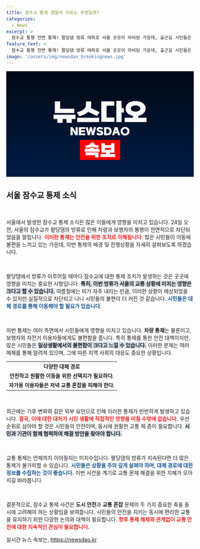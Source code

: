 ```yaml
---
title: 잠수교 통제 경찰의 이유는 무엇일까?
categories:
  - News
excerpt: >
  잠수교 통행 전면 통제! 팔당댐 방류 여파로 서울 곳곳이 마비된 가운데, 출근길 시민들은 피할 수 없는 혼잡에 직면했다. 상황을 긴급 점검해보자!
feature_text: >
  잠수교 통행 전면 통제! 팔당댐 방류 여파로 서울 곳곳이 마비된 가운데, 출근길 시민들은 피할 수 없는 혼잡에 직면했다. 상황을 긴급 점검해보자!
image: '/assets/img/newsdao_breakingnews.jpg'
---
```


<p><img src="/assets/img/newsdao_breakingnews.jpg" alt="pcversion 속보" /></p>

<h2 data-ke-size="size26">서울 잠수교 통제 소식</h2>

<p data-ke-size="size16">&nbsp;</p>

<p>서울에서 발생한 잠수교 통제 소식은 많은 이들에게 영향을 미치고 있습니다. 24일 오전, 서울의 잠수교가 팔당댐의 방류로 인해 차량과 보행자의 통행이 전면적으로 차단되었음을 알립니다. <b><span style="color: #ee2323;">이러한 통제는 안전을 위한 조치로 이해됩니다.</span></b> 많은 시민들이 이동에 불편을 느끼고 있는 가운데, 이번 통제의 배경 및 진행상황을 자세히 살펴보도록 하겠습니다.</p>

<p data-ke-size="size16">&nbsp;</p>

<p>팔당댐에서 방류가 이루어질 때마다 잠수교에 대한 통제 조치가 발생하는 것은 곳곳에 영향을 미치는 중요한 사항입니다. <b><span style="background-color: #21538527;">특히, 이번 방류가 서울의 교통 상황에 미치는 영향은 크다고 할 수 있습니다.</span></b> 여름철에는 비가 자주 내리는 만큼, 이러한 상황이 예상되었을 수 있지만 실질적으로 차단되고 나니 시민들의 불편이 더 커진 것 같습니다. <b><span style="color: #1a5490;">시민들은 대체 경로를 통해 이동해야 할 필요가 있습니다.</span></b></p>

<p data-ke-size="size16">&nbsp;</p>

<p>이번 통제는 여러 측면에서 시민들에게 영향을 미치고 있습니다. <b>차량 통제</b>는 물론이고, 보행자와 자전거 이용자들에게도 불편함을 줍니다. 특히 통제를 통한 안전 대책이지만, 많은 시민들은 <b><span style="background-color: #21538527;">일상생활에서의 불편함이 크다고 느낄 수 있습니다.</span></b> 이러한 문제는 여러 매체를 통해 알려져 있으며, 그에 따른 지역 사회의 대응도 중요한 상황입니다. </p>

<table>
<tr>
<td style="text-align: center; height: 17px;"><b>다양한 대체 경로</b></td>
</tr>
<tr>
<td style="text-align: center; height: 17px;"><b>안전하고 원활한 이동을 위한 선택지가 필요하다.</b></td>
</tr>
<tr>
<td style="text-align: center; height: 17px;"><b>자가용 이용자들은 저녁 교통 혼잡을 피해야 한다.</b></td>
</tr>
</table>

<p data-ke-size="size16">&nbsp;</p>

<p>최근에는 기후 변화와 같은 외부 요인으로 인해 이러한 통제가 빈번하게 발생하고 있습니다. <b><span style="color: #ee2323;">결국, 이에 대한 대처가 시민 생활에 직접적인 영향을 미칠 수밖에 없습니다.</span></b> 우선 순위로 삼아야 할 것은 시민들의 안전이며, 동시에 원활한 교통 체 증이 필요합니다. <b><span style="background-color: #21538527;">시민과 기관이 함께 협력하여 해결 방안을 찾아야 합니다.</span></b></p>

<p data-ke-size="size16">&nbsp;</p>

<p>교통 통제는 언제까지 이어질지는 미지수입니다. 팔당댐의 방류가 지속된다면 더 많은 통제가 불가피할 수 있습니다. <b><span style="color: #1a5490;">시민들은 상황을 주의 깊게 살펴야 하며, 대체 경로에 대한 정보를 수집하는 것이 좋습니다.</span></b> 이번 사건을 계기로 교통 문제 해결을 위한 지혜가 모아지길 바라봅니다. </p>

<p data-ke-size="size16">&nbsp;</p>

<p>결론적으로, 잠수교 통제 사건은 <b>도시 안전</b>과 <b>교통 혼잡</b> 문제의 두 가지 중요한 축을 동시에 고려해야 하는 상황임을 보여줍니다. 시민들의 안전을 지키는 동시에 편리한 교통을 유지하기 위한 다양한 논의와 대책이 필요합니다. <b><span style="color: #ee2323;">향후 통제 해제와 관계없이 교통 안전에 대한 지속적인 관심이 필요합니다.</span></b></p>
실시간 뉴스 속보는, <a href="https://newsdao.kr" rel="dofollow">https://newsdao.kr</a>


